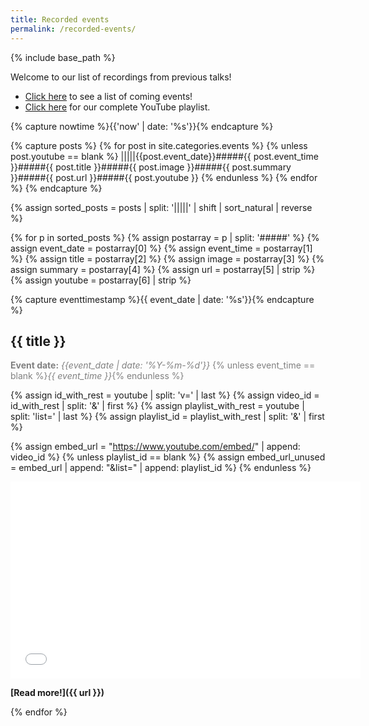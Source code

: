 ```yaml
---
title: Recorded events
permalink: /recorded-events/
---
```

{% include base_path %}

Welcome to our list of recordings from previous talks!

* [Click here](/recorded-events/) to see  a list of coming events!
* [Click here](https://www.youtube.com/playlist?list=PLqLiVcF3GKy0-jZFGg-VqLzh51LqCfduN) for our complete YouTube playlist.

<!-- NOTE! NEW NEWS ARE ADDED AS POSTS IN events/_posts! //-->
<!-- THIS FILE NEEDS EDITING ONLY IF THE PRESENTATION OF THE EVENTS NEED TO CHANGE. //-->

{% capture nowtime %}{{'now' | date: '%s'}}{% endcapture %}

{% capture posts %}
  {% for post in site.categories.events %}
    {% unless post.youtube == blank %}
    |||||{{post.event_date}}#####{{ post.event_time }}#####{{ post.title }}#####{{ post.image }}#####{{ post.summary }}#####{{ post.url  }}#####{{ post.youtube }}
    {% endunless %}
  {% endfor %}
{% endcapture %}

{% assign sorted_posts = posts | split: '|||||' | shift |  sort_natural | reverse %}

{% for p in sorted_posts %}
{% assign postarray = p | split: '#####' %}
{% assign event_date = postarray[0] %}
{% assign event_time = postarray[1] %}
{% assign title = postarray[2] %}
{% assign image = postarray[3] %}
{% assign summary = postarray[4] %}
{% assign url = postarray[5] | strip %}
{% assign youtube = postarray[6] | strip %}

{% capture eventtimestamp %}{{ event_date | date: '%s'}}{% endcapture %}

## {{ title }}

<span style="color:grey;">**Event date:** *{{event_date | date: '%Y-%m-%d'}}* {% unless event_time == blank %}*{{ event_time }}*{% endunless %}</span>

{% assign id_with_rest = youtube | split: 'v=' | last %}
{% assign video_id = id_with_rest | split: '&' | first %}
{% assign playlist_with_rest = youtube | split: 'list=' | last %}
{% assign playlist_id = playlist_with_rest | split: '&' | first %}

{% assign embed_url = "https://www.youtube.com/embed/" | append: video_id %}
{% unless playlist_id == blank %}
{% assign embed_url_unused = embed_url | append: "&list=" | append: playlist_id %}
{% endunless %}

<iframe width="560" height="315" src="{{ embed_url }}" title="YouTube video player" frameborder="0" allow="accelerometer; autoplay; clipboard-write; encrypted-media; gyroscope; picture-in-picture; web-share" referrerpolicy="strict-origin-when-cross-origin" allowfullscreen></iframe>
<br />

**[Read more!]({{ url }})**

{% endfor %}

